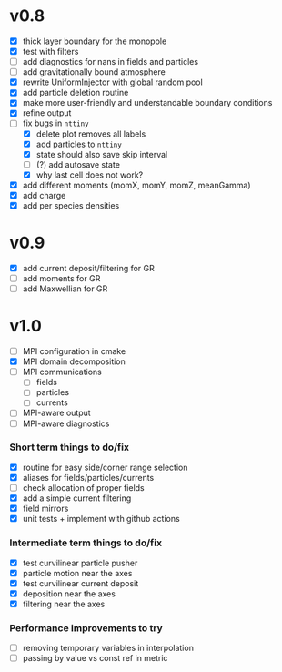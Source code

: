 # v0.8

- [x] thick layer boundary for the monopole
- [x] test with filters
- [ ] add diagnostics for nans in fields and particles
- [ ] add gravitationally bound atmosphere
- [x] rewrite UniformInjector with global random pool
- [x] add particle deletion routine
- [x] make more user-friendly and understandable boundary conditions
- [x] refine output
- [ ] fix bugs in `nttiny`
  - [x] delete plot removes all labels
  - [x] add particles to `nttiny`
  - [x] state should also save skip interval
  - [ ] (?) add autosave state
  - [x] why last cell does not work?
- [x] add different moments (momX, momY, momZ, meanGamma)
- [x] add charge
- [x] add per species densities

# v0.9

- [x] add current deposit/filtering for GR
- [ ] add moments for GR
- [ ] add Maxwellian for GR

# v1.0

- [ ] MPI configuration in cmake
- [x] MPI domain decomposition
- [ ] MPI communications
  - [ ] fields
  - [ ] particles
  - [ ] currents
- [ ] MPI-aware output
- [ ] MPI-aware diagnostics

### Short term things to do/fix

  - [x] routine for easy side/corner range selection
  - [x] aliases for fields/particles/currents
  - [ ] check allocation of proper fields
  - [x] add a simple current filtering
  - [x] field mirrors
  - [x] unit tests + implement with github actions

### Intermediate term things to do/fix

  - [x] test curvilinear particle pusher
  - [x] particle motion near the axes
  - [x] test curvilinear current deposit
  - [x] deposition near the axes
  - [x] filtering near the axes

### Performance improvements to try

- [ ] removing temporary variables in interpolation
- [ ] passing by value vs const ref in metric